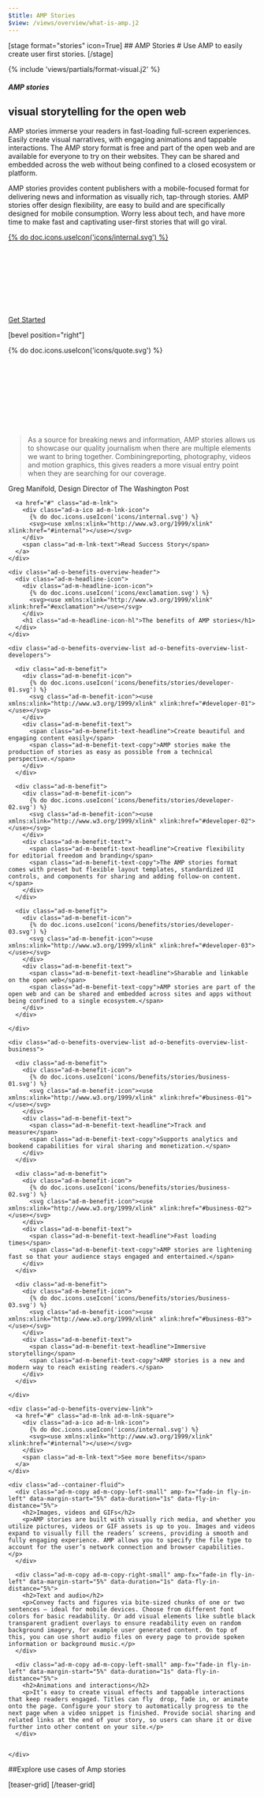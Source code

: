 ```yaml
---
$title: AMP Stories
$view: /views/overview/what-is-amp.j2
---
```


<section class="ad--stage ad--container-fluid">
[stage format="stories" icon=True]
## AMP Stories
# Use AMP to easily create user first stories.
[/stage]

{% include 'views/partials/format-visual.j2' %}
</section>

<section class="ad--content">
  <div class="ad--container-fluid">
    <div class="ad-m-copy ad-m-copy-left-small" amp-fx="fade-in fly-in-left" data-margin-start="5%" data-duration="1s" data-fly-in-distance="5%">
      <h5>AMP stories</h5>
      <h1>visual storytelling for the open web</h1>
      <p>AMP stories immerse your readers in fast-loading full-screen experiences. Easily create visual narratives, with engaging animations and tappable interactions. The AMP story format is free and part of the open web and are available for everyone to try on their websites. They can be shared and embedded across the web without being confined to a closed ecosystem or platform.</p>
      <p>AMP stories provides content publishers with a mobile-focused format for delivering news and information as visually rich, tap-through stories. AMP stories offer design flexibility, are easy to build and are specifically designed for mobile consumption. Worry less about tech, and have more time to make fast and captivating user-first stories that will go viral.</p>
      <div class="ad-o-component-visual-link">
        <a href="#" class="ad-m-lnk ad-m-lnk-square">
          <div class="ad-a-ico ad-m-lnk-icon">
            {% do doc.icons.useIcon('icons/internal.svg') %}
              <svg><use xmlns:xlink="http://www.w3.org/1999/xlink" xlink:href="#internal"></use></svg>
          </div>
          <span class="ad-m-lnk-text">Get Started</span>
        </a>
      </div>
    </div>
  </div>
</section>

[bevel position="right"]

<section class="ad--quote ad--container">
  <div class="ad-m-quote">
    <div class="ad-m-quote-source">
     <div class="ad-a-ico">
        {% do doc.icons.useIcon('icons/quote.svg') %}
        <svg><use xmlns:xlink="http://www.w3.org/1999/xlink" xlink:href="#quote"></use></svg>
     </div>
      <div class="ad-a-img ad-a-img-static">
        <amp-img src="/static/img/logo-dummy-washingtonpost.png" layout="responsive" height="96" width="630" alt="placeholder" />
      </div>
    </div>
    <div class="ad-m-quote-quote">
      <blockquote>
        <p class="ad-a-txt">As a source for breaking news and information, AMP stories allows us to showcase our quality journalism when there are multiple elements we want to bring together. Combiningreporting, photography, videos and motion graphics, this gives readers a more visual entry point when they are searching for our coverage.<p>
      </blockquote>
      <p>Greg Manifold, Design Director of The Washington Post</p>

      <a href="#" class="ad-m-lnk">
        <div class="ad-a-ico ad-m-lnk-icon">
          {% do doc.icons.useIcon('icons/internal.svg') %}
          <svg><use xmlns:xlink="http://www.w3.org/1999/xlink" xlink:href="#internal"></use></svg>
        </div>
        <span class="ad-m-lnk-text">Read Success Story</span>
      </a>
    </div>
  </div>
</section>


<section class="ad--benefits-overview">

  <div class="ad-o-benefits-overview ad--container">

    <div class="ad-o-benefits-overview-header">
      <div class="ad-m-headline-icon">
        <div class="ad-m-headline-icon-icon">
          {% do doc.icons.useIcon('icons/exclamation.svg') %}
          <svg><use xmlns:xlink="http://www.w3.org/1999/xlink" xlink:href="#exclamation"></use></svg>
        </div>
        <h1 class="ad-m-headline-icon-hl">The benefits of AMP stories</h1>
      </div>
    </div>

    <div class="ad-o-benefits-overview-list ad-o-benefits-overview-list-developers">

      <div class="ad-m-benefit">
        <div class="ad-m-benefit-icon">
          {% do doc.icons.useIcon('icons/benefits/stories/developer-01.svg') %}
          <svg class="ad-m-benefit-icon"><use xmlns:xlink="http://www.w3.org/1999/xlink" xlink:href="#developer-01"></use></svg>
        </div>
        <div class="ad-m-benefit-text">
          <span class="ad-m-benefit-text-headline">Create beautiful and engaging content easily</span>
          <span class="ad-m-benefit-text-copy">AMP stories make the production of stories as easy as possible from a technical perspective.</span>
        </div>
      </div>

      <div class="ad-m-benefit">
        <div class="ad-m-benefit-icon">
          {% do doc.icons.useIcon('icons/benefits/stories/developer-02.svg') %}
          <svg class="ad-m-benefit-icon"><use xmlns:xlink="http://www.w3.org/1999/xlink" xlink:href="#developer-02"></use></svg>
        </div>
        <div class="ad-m-benefit-text">
          <span class="ad-m-benefit-text-headline">Creative flexibility for editorial freedom and branding</span>
          <span class="ad-m-benefit-text-copy">The AMP stories format comes with preset but flexible layout templates, standardized UI controls, and components for sharing and adding follow-on content.</span>
        </div>
      </div>

      <div class="ad-m-benefit">
        <div class="ad-m-benefit-icon">
          {% do doc.icons.useIcon('icons/benefits/stories/developer-03.svg') %}
          <svg class="ad-m-benefit-icon"><use xmlns:xlink="http://www.w3.org/1999/xlink" xlink:href="#developer-03"></use></svg>
        </div>
        <div class="ad-m-benefit-text">
          <span class="ad-m-benefit-text-headline">Sharable and linkable on the open web</span>
          <span class="ad-m-benefit-text-copy">AMP stories are part of the open web and can be shared and embedded across sites and apps without being confined to a single ecosystem.</span>
        </div>
      </div>

    </div>

    <div class="ad-o-benefits-overview-list ad-o-benefits-overview-list-business">

      <div class="ad-m-benefit">
        <div class="ad-m-benefit-icon">
          {% do doc.icons.useIcon('icons/benefits/stories/business-01.svg') %}
          <svg class="ad-m-benefit-icon"><use xmlns:xlink="http://www.w3.org/1999/xlink" xlink:href="#business-01"></use></svg>
        </div>
        <div class="ad-m-benefit-text">
          <span class="ad-m-benefit-text-headline">Track and measure</span>
          <span class="ad-m-benefit-text-copy">Supports analytics and bookend capabilities for viral sharing and monetization.</span>
        </div>
      </div>

      <div class="ad-m-benefit">
        <div class="ad-m-benefit-icon">
          {% do doc.icons.useIcon('icons/benefits/stories/business-02.svg') %}
          <svg class="ad-m-benefit-icon"><use xmlns:xlink="http://www.w3.org/1999/xlink" xlink:href="#business-02"></use></svg>
        </div>
        <div class="ad-m-benefit-text">
          <span class="ad-m-benefit-text-headline">Fast loading times</span>
          <span class="ad-m-benefit-text-copy">AMP stories are lightening fast so that your audience stays engaged and entertained.</span>
        </div>
      </div>

      <div class="ad-m-benefit">
        <div class="ad-m-benefit-icon">
          {% do doc.icons.useIcon('icons/benefits/stories/business-03.svg') %}
          <svg class="ad-m-benefit-icon"><use xmlns:xlink="http://www.w3.org/1999/xlink" xlink:href="#business-03"></use></svg>
        </div>
        <div class="ad-m-benefit-text">
          <span class="ad-m-benefit-text-headline">Immersive storytelling</span>
          <span class="ad-m-benefit-text-copy">AMP stories is a new and modern way to reach existing readers.</span>
        </div>
      </div>

    </div>

    <div class="ad-o-benefits-overview-link">
      <a href="#" class="ad-m-lnk ad-m-lnk-square">
        <div class="ad-a-ico ad-m-lnk-icon">
          {% do doc.icons.useIcon('icons/internal.svg') %}
          <svg><use xmlns:xlink="http://www.w3.org/1999/xlink" xlink:href="#internal"></use></svg>
        </div>
        <span class="ad-m-lnk-text">See more benefits</span>
      </a>
    </div>

  </div>
</section>

<section class="ad--content">

    <div class="ad--container-fluid">
      <div class="ad-m-copy ad-m-copy-left-small" amp-fx="fade-in fly-in-left" data-margin-start="5%" data-duration="1s" data-fly-in-distance="5%">
        <h2>Images, videos and GIFs</h2>
        <p>AMP stories are built with visually rich media, and whether you utilize pictures, videos or GIF assets is up to you. Images and videos expand to visually fill the readers’ screens, providing a smooth and fully engaging experience. AMP allows you to specify the file type to account for the user’s network connection and browser capabilities.</p>
      </div>

      <div class="ad-m-copy ad-m-copy-right-small" amp-fx="fade-in fly-in-left" data-margin-start="5%" data-duration="1s" data-fly-in-distance="5%">
        <h2>Text and audio</h2>
        <p>Convey facts and figures via bite-sized chunks of one or two sentences – ideal for mobile devices. Choose from different font colors for basic readability. Or add visual elements like subtle black transparent gradient overlays to ensure readability even on random background imagery, for example user generated content. On top of this, you can use short audio files on every page to provide spoken information or background music.</p>
      </div>

      <div class="ad-m-copy ad-m-copy-left-small" amp-fx="fade-in fly-in-left" data-margin-start="5%" data-duration="1s" data-fly-in-distance="5%">
        <h2>Animations and interactions</h2>
        <p>It’s easy to create visual effects and tappable interactions that keep readers engaged. Titles can fly  drop, fade in, or animate onto the page. Configure your story to automatically progress to the next page when a video snippet is finished. Provide social sharing and related links at the end of your story, so users can share it or dive further into other content on your site.</p>
      </div>


    </div>

</section>

##Explore use cases of Amp stories

[teaser-grid]
[](content/shared/fill-ins/use-case.md)
[](content/shared/fill-ins/use-case.md)
[](content/shared/fill-ins/use-case.md)
[](content/shared/fill-ins/use-case.md)
[/teaser-grid]
